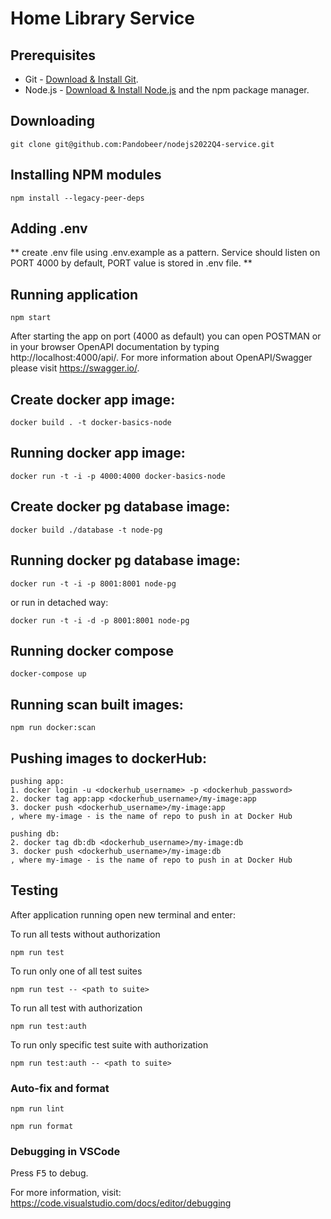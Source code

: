 # Home Library Service

## Prerequisites

- Git - [Download & Install Git](https://git-scm.com/downloads).
- Node.js - [Download & Install Node.js](https://nodejs.org/en/download/) and the npm package manager.

## Downloading

```
git clone git@github.com:Pandobeer/nodejs2022Q4-service.git
```

## Installing NPM modules

```
npm install --legacy-peer-deps
```

## Adding .env

** create .env file using .env.example as a pattern.
Service should listen on PORT 4000 by default, PORT value is stored in .env file. **

## Running application

```
npm start
```

After starting the app on port (4000 as default) you can open POSTMAN or
in your browser OpenAPI documentation by typing http://localhost:4000/api/.
For more information about OpenAPI/Swagger please visit https://swagger.io/.

## Create docker app image:

```
docker build . -t docker-basics-node
```

## Running docker app image:

```
docker run -t -i -p 4000:4000 docker-basics-node
```

## Create docker pg database image:

```
docker build ./database -t node-pg
```

## Running docker pg database image:

```
docker run -t -i -p 8001:8001 node-pg
```

or run in detached way:

```
docker run -t -i -d -p 8001:8001 node-pg
```

## Running docker compose

```
docker-compose up
```

## Running scan built images:

```
npm run docker:scan
```

## Pushing images to dockerHub:

```
pushing app:
1. docker login -u <dockerhub_username> -p <dockerhub_password>
2. docker tag app:app <dockerhub_username>/my-image:app
3. docker push <dockerhub_username>/my-image:app
, where my-image - is the name of repo to push in at Docker Hub

pushing db:
2. docker tag db:db <dockerhub_username>/my-image:db
3. docker push <dockerhub_username>/my-image:db
, where my-image - is the name of repo to push in at Docker Hub

```

## Testing

After application running open new terminal and enter:

To run all tests without authorization

```
npm run test
```

To run only one of all test suites

```
npm run test -- <path to suite>
```

To run all test with authorization

```
npm run test:auth
```

To run only specific test suite with authorization

```
npm run test:auth -- <path to suite>
```

### Auto-fix and format

```
npm run lint
```

```
npm run format
```

### Debugging in VSCode

Press <kbd>F5</kbd> to debug.

For more information, visit: https://code.visualstudio.com/docs/editor/debugging
